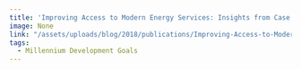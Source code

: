 ```yaml
---
title: 'Improving Access to Modern Energy Services: Insights from Case Studies'
image: None
link: "/assets/uploads/blog/2018/publications/Improving-Access-to-Modern-Energy-Services.pdf"
tags:
  - Millennium Development Goals
---
```

